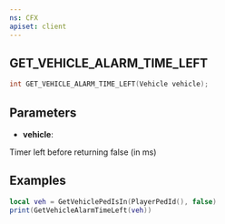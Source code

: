 ```yaml
---
ns: CFX
apiset: client
---
```

## GET_VEHICLE_ALARM_TIME_LEFT

```c
int GET_VEHICLE_ALARM_TIME_LEFT(Vehicle vehicle);
```


## Parameters
* **vehicle**: 

Timer left before returning false (in ms)

## Examples
```lua
local veh = GetVehiclePedIsIn(PlayerPedId(), false)
print(GetVehicleAlarmTimeLeft(veh))
```

